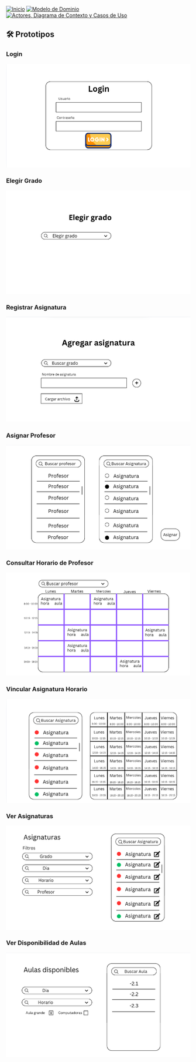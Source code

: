 [![Inicio](https://img.shields.io/badge/Inicio-blue?style=for-the-badge)](https://github.com/srgiom/24-25-IdSw1-SDR/tree/main)
[![Modelo de Dominio](https://img.shields.io/badge/Modelo%20de%20Dominio-blue?style=for-the-badge)](https://github.com/srgiom/24-25-IdSw1-SDR/tree/main/modeloDelDominio)
[![Actores, Diagrama de Contexto y Casos de Uso](https://img.shields.io/badge/Casos%20de%20Uso-blue?style=for-the-badge)](https://github.com/srgiom/24-25-IdSw1-SDR/tree/main/casosDeUso)

## 🛠️ Prototipos

### Login
![Login](/prototipos/imagenes/Login.png)

### Elegir Grado
![Elegir Grado](/prototipos/imagenes/ElegirGrado.png)

### Registrar Asignatura
![Registrar Asignatura](/prototipos/imagenes/RegistrarAsignatura.png)

### Asignar Profesor
![Asignar Profesor](/prototipos/imagenes/AsignarProfesor.png)

### Consultar Horario de Profesor
![Consultar Horario de Profesor](/prototipos/imagenes/ConsultarHorarioProfesor.png)

### Vincular Asignatura Horario
![Vincular Asignatura Horario](/prototipos/imagenes/VincularAsignaturaHorario.png)

### Ver Asignaturas
![Vincular Asignatura Horario](/prototipos/imagenes/EditarAsignacion.png)

### Ver Disponibilidad de Aulas
![Ver Disponibilidad de Aulas](/prototipos/imagenes/VerDisponibilidadDeAulas.png)
